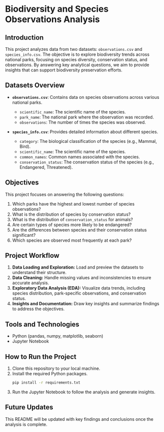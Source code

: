 # Biodiversity and Species Observations Analysis

## Introduction
This project analyzes data from two datasets: `observations.csv` and `species_info.csv`. The objective is to explore biodiversity trends across national parks, focusing on species diversity, conservation status, and observations. By answering key analytical questions, we aim to provide insights that can support biodiversity preservation efforts.

## Datasets Overview
- **`observations.csv`**: Contains data on species observations across various national parks.
  - `scientific_name`: The scientific name of the species.
  - `park_name`: The national park where the observation was recorded.
  - `observations`: The number of times the species was observed.

- **`species_info.csv`**: Provides detailed information about different species.
  - `category`: The biological classification of the species (e.g., Mammal, Bird).
  - `scientific_name`: The scientific name of the species.
  - `common_names`: Common names associated with the species.
  - `conservation_status`: The conservation status of the species (e.g., Endangered, Threatened).

## Objectives
This project focuses on answering the following questions:
1. Which parks have the highest and lowest number of species observations?
2. What is the distribution of species by conservation status?
3. What is the distribution of `conservation_status` for animals?
4. Are certain types of species more likely to be endangered?
5. Are the differences between species and their conservation status significant?
6. Which species are observed most frequently at each park?

## Project Workflow
1. **Data Loading and Exploration:** Load and preview the datasets to understand their structure.
2. **Data Cleaning:** Handle missing values and inconsistencies to ensure accurate analysis.
3. **Exploratory Data Analysis (EDA):** Visualize data trends, including species distribution, park-specific observations, and conservation status.
4. **Insights and Documentation:** Draw key insights and summarize findings to address the objectives.

## Tools and Technologies
- Python (pandas, numpy, matplotlib, seaborn)
- Jupyter Notebook

## How to Run the Project
1. Clone this repository to your local machine.
2. Install the required Python packages.
   ```sh
   pip install -r requirements.txt
   ```
3. Run the Jupyter Notebook to follow the analysis and generate insights.

## Future Updates
This README will be updated with key findings and conclusions once the analysis is complete.


